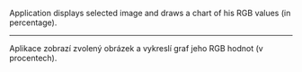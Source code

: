 Application displays selected image and draws a chart of his RGB values (in percentage).
************************************************************************************
Aplikace zobrazí zvolený obrázek a vykreslí graf jeho RGB hodnot (v procentech).